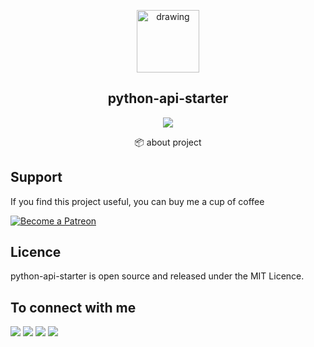<p align="center">
  <img src="https://ashishdotme-assets.s3.ap-south-1.amazonaws.com/logo.png" alt="drawing" width="100"/>
</p>

<h2 align="center">python-api-starter</h2>

<p align="center">
<a href="https://img.shields.io/github/last-commit/ashishdotme/python-api-starter?style=for-the-badge"><img src="https://img.shields.io/github/last-commit/ashishdotme/python-api-starter?style=for-the-badge"></a>
</p>

<p align="center">📦 about project </p>

## Support

If you find this project useful, you can buy me a cup of coffee

<a href="https://patreon.com/ashishdotme/" target="_blank">
  <img src="https://c5.patreon.com/external/logo/become_a_patron_button.png" alt="Become a Patreon">
</a>

## Licence

python-api-starter is open source and released under the MIT Licence.

## To connect with me

<p align = "center">

[<img src="https://img.shields.io/badge/twitter-%231DA1F2.svg?&style=for-the-badge&logo=twitter&logoColor=white&color=black" />](https://twitter.com/ashishdotme)
[<img src="https://img.shields.io/badge/facebook-%2312100E.svg?&style=for-the-badge&logo=facebook&logoColor=white&color=black" />](https://facebook.com/ashishdotme)
[<img src="https://img.shields.io/badge/instagram-%2312100E.svg?&style=for-the-badge&logo=instagram&logoColor=white&color=black" />](https://instagram.com/ashishdotme)
[<img src ="https://img.shields.io/badge/website-%23.svg?&style=for-the-badge&logo=&logoColor=white%22&color=black">](https://ashish.me)

</p>
